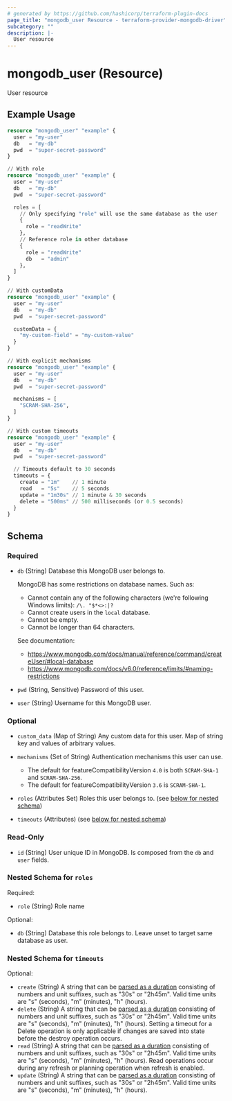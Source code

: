 ```yaml
---
# generated by https://github.com/hashicorp/terraform-plugin-docs
page_title: "mongodb_user Resource - terraform-provider-mongodb-driver"
subcategory: ""
description: |-
  User resource
---
```


# mongodb_user (Resource)

User resource

## Example Usage

```terraform
resource "mongodb_user" "example" {
  user = "my-user"
  db   = "my-db"
  pwd  = "super-secret-password"
}

// With role
resource "mongodb_user" "example" {
  user = "my-user"
  db   = "my-db"
  pwd  = "super-secret-password"

  roles = [
    // Only specifying "role" will use the same database as the user
    {
      role = "readWrite"
    },
    // Reference role in other database
    {
      role = "readWrite"
      db   = "admin"
    },
  ]
}

// With customData
resource "mongodb_user" "example" {
  user = "my-user"
  db   = "my-db"
  pwd  = "super-secret-password"

  customData = {
    "my-custom-field" = "my-custom-value"
  }
}

// With explicit mechanisms
resource "mongodb_user" "example" {
  user = "my-user"
  db   = "my-db"
  pwd  = "super-secret-password"

  mechanisms = [
    "SCRAM-SHA-256",
  ]
}

// With custom timeouts
resource "mongodb_user" "example" {
  user = "my-user"
  db   = "my-db"
  pwd  = "super-secret-password"

  // Timeouts default to 30 seconds
  timeouts = {
    create = "1m"    // 1 minute
    read   = "5s"    // 5 seconds
    update = "1m30s" // 1 minute & 30 seconds
    delete = "500ms" // 500 milliseconds (or 0.5 seconds)
  }
}
```

<!-- schema generated by tfplugindocs -->
## Schema

### Required

- `db` (String) Database this MongoDB user belongs to.

  MongoDB has some restrictions on database names. Such as:

  - Cannot contain any of the following characters (we're following Windows limits): `/\. "$*<>:|?`
  - Cannot create users in the `local` database.
  - Cannot be empty.
  - Cannot be longer than 64 characters.

  See documentation:

  - <https://www.mongodb.com/docs/manual/reference/command/createUser/#local-database>
  - <https://www.mongodb.com/docs/v6.0/reference/limits/#naming-restrictions>
- `pwd` (String, Sensitive) Password of this user.
- `user` (String) Username for this MongoDB user.

### Optional

- `custom_data` (Map of String) Any custom data for this user. Map of string key and values of arbitrary values.
- `mechanisms` (Set of String) Authentication mechanisms this user can use.

  - The default for featureCompatibilityVersion `4.0` is both `SCRAM-SHA-1` and `SCRAM-SHA-256`.
  - The default for featureCompatibilityVersion `3.6` is `SCRAM-SHA-1`.
- `roles` (Attributes Set) Roles this user belongs to. (see [below for nested schema](#nestedatt--roles))
- `timeouts` (Attributes) (see [below for nested schema](#nestedatt--timeouts))

### Read-Only

- `id` (String) User unique ID in MongoDB. Is composed from the `db` and `user` fields.

<a id="nestedatt--roles"></a>
### Nested Schema for `roles`

Required:

- `role` (String) Role name

Optional:

- `db` (String) Database this role belongs to. Leave unset to target same database as user.


<a id="nestedatt--timeouts"></a>
### Nested Schema for `timeouts`

Optional:

- `create` (String) A string that can be [parsed as a duration](https://pkg.go.dev/time#ParseDuration) consisting of numbers and unit suffixes, such as "30s" or "2h45m". Valid time units are "s" (seconds), "m" (minutes), "h" (hours).
- `delete` (String) A string that can be [parsed as a duration](https://pkg.go.dev/time#ParseDuration) consisting of numbers and unit suffixes, such as "30s" or "2h45m". Valid time units are "s" (seconds), "m" (minutes), "h" (hours). Setting a timeout for a Delete operation is only applicable if changes are saved into state before the destroy operation occurs.
- `read` (String) A string that can be [parsed as a duration](https://pkg.go.dev/time#ParseDuration) consisting of numbers and unit suffixes, such as "30s" or "2h45m". Valid time units are "s" (seconds), "m" (minutes), "h" (hours). Read operations occur during any refresh or planning operation when refresh is enabled.
- `update` (String) A string that can be [parsed as a duration](https://pkg.go.dev/time#ParseDuration) consisting of numbers and unit suffixes, such as "30s" or "2h45m". Valid time units are "s" (seconds), "m" (minutes), "h" (hours).
